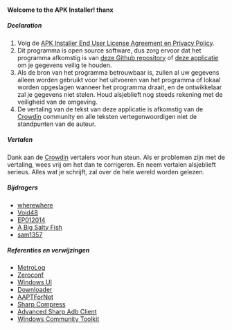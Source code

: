 #### Welcome to the APK Installer! thanx

##### Declaration
1. Volg de [APK Installer End User License Agreement en Privacy Policy](https://github.com/Paving-Base/APK-Installer/blob/main/Privacy.md).
2. Dit programma is open source software, dus zorg ervoor dat het programma afkomstig is van [deze Github repository](https://github.com/Paving-Base/APK-Installer) of [deze applicatie](https://www.microsoft.com/store/apps/9P2JFQ43FPPG) om je gegevens veilig te houden.
3. Als de bron van het programma betrouwbaar is, zullen al uw gegevens alleen worden gebruikt voor het uitvoeren van het programma of lokaal worden opgeslagen wanneer het programma draait, en de ontwikkelaar zal je gegevens niet stelen. Houd alsjeblieft nog steeds rekening met de veiligheid van de omgeving.
4. De vertaling van de tekst van deze applicatie is afkomstig van de [Crowdin](https://crowdin.com/project/APKInstaller "Crowdin") community en alle teksten vertegenwoordigen niet de standpunten van de auteur.

##### Vertalen
Dank aan de [Crowdin](https://crowdin.com/project/APKInstaller "Crowdin") vertalers voor hun steun. Als er problemen zijn met de vertaling, wees vrij om het dan te corrigeren. En neem vertalen alsjeblieft serieus. Alles wat je schrijft, zal over de hele wereld worden gelezen.

##### Bijdragers
- [wherewhere](https://github.com/wherewhere)
- [Void48](https://github.com/Void48)
- [EP012014](https://github.com/EP012014)
- [A Big Salty Fish](https://github.com/bigsaltyfishes)
- [sam1357](https://github.com/sam1357)

##### Referenties en verwijzingen
- [MetroLog](https://github.com/roubachof/MetroLog "MetroLog")
- [Zeroconf](https://github.com/novotnyllc/Zeroconf "Zeroconf")
- [Windows UI](https://github.com/microsoft/microsoft-ui-xaml "Windows UI")
- [Downloader](https://github.com/bezzad/Downloader "Downloader")
- [AAPTForNet](https://github.com/canheo136/QuickLook.Plugin.ApkViewer "AAPTForNet")
- [Sharp Compress](https://github.com/adamhathcock/sharpcompress "Sharp Compress")
- [Advanced Sharp Adb Client](https://github.com/yungd1plomat/AdvancedSharpAdbClient "Advanced Sharp Adb Client")
- [Windows Community Toolkit](https://github.com/CommunityToolkit/WindowsCommunityToolkit "Windows Community Toolkit")